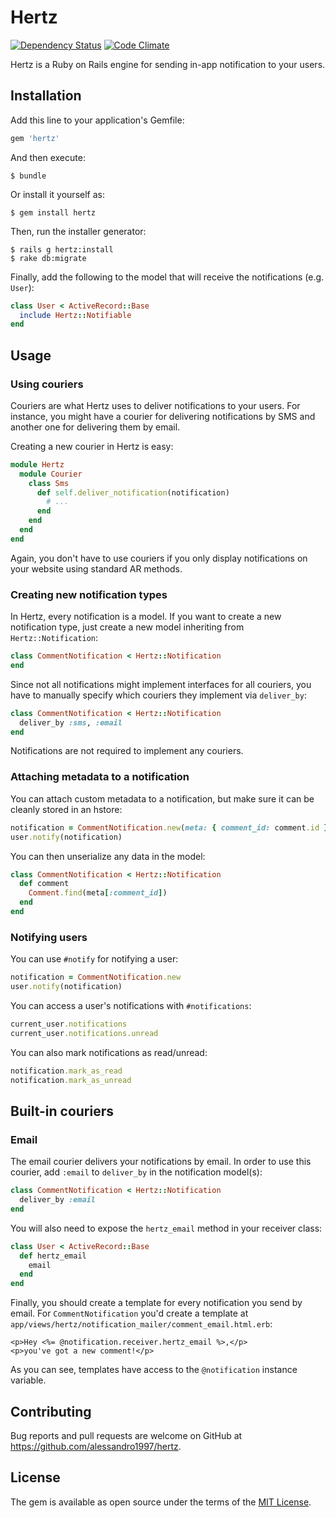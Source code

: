 # Hertz

[![Dependency Status](https://gemnasium.com/badges/github.com/alessandro1997/hertz.svg)](https://gemnasium.com/github.com/alessandro1997/hertz)
[![Code Climate](https://codeclimate.com/github/alessandro1997/hertz/badges/gpa.svg)](https://codeclimate.com/github/alessandro1997/hertz)

Hertz is a Ruby on Rails engine for sending in-app notification to your users.

## Installation

Add this line to your application's Gemfile:

```ruby
gem 'hertz'
```

And then execute:

```console
$ bundle
```

Or install it yourself as:

```console
$ gem install hertz
```

Then, run the installer generator:

```console
$ rails g hertz:install
$ rake db:migrate
```

Finally, add the following to the model that will receive the notifications
(e.g. `User`):

```ruby
class User < ActiveRecord::Base
  include Hertz::Notifiable
end
```

## Usage

### Using couriers

Couriers are what Hertz uses to deliver notifications to your users. For
instance, you might have a courier for delivering notifications by SMS and
another one for delivering them by email.

Creating a new courier in Hertz is easy:

```ruby
module Hertz
  module Courier
    class Sms
      def self.deliver_notification(notification)
        # ...
      end
    end
  end
end
```

Again, you don't have to use couriers if you only display notifications on your
website using standard AR methods.

### Creating new notification types

In Hertz, every notification is a model. If you want to create a new
notification type, just create a new model inheriting from
`Hertz::Notification`:

```ruby
class CommentNotification < Hertz::Notification
end
```
Since not all notifications might implement interfaces for all couriers, you
have to manually specify which couriers they implement via `deliver_by`:

```ruby
class CommentNotification < Hertz::Notification
  deliver_by :sms, :email
end
```

Notifications are not required to implement any couriers.

### Attaching metadata to a notification

You can attach custom metadata to a notification, but make sure it can be
cleanly stored in an hstore:

```ruby
notification = CommentNotification.new(meta: { comment_id: comment.id })
user.notify(notification)
```

You can then unserialize any data in the model:

```ruby
class CommentNotification < Hertz::Notification
  def comment
    Comment.find(meta[:comment_id])
  end
end
```

### Notifying users

You can use `#notify` for notifying a user:

```ruby
notification = CommentNotification.new
user.notify(notification)
```

You can access a user's notifications with `#notifications`:

```ruby
current_user.notifications
current_user.notifications.unread
```

You can also mark notifications as read/unread:

```ruby
notification.mark_as_read
notification.mark_as_unread
```

## Built-in couriers

### Email

The email courier delivers your notifications by email. In order to use this
courier, add `:email` to `deliver_by` in the notification model(s):

```ruby
class CommentNotification < Hertz::Notification
  deliver_by :email
end
```

You will also need to expose the `hertz_email` method in your receiver class:

```ruby
class User < ActiveRecord::Base
  def hertz_email
    email
  end
end
```

Finally, you should create a template for every notification you send by email.
For `CommentNotification` you'd create a template at
`app/views/hertz/notification_mailer/comment_email.html.erb`:

```erb
<p>Hey <%= @notification.receiver.hertz_email %>,</p>
<p>you've got a new comment!</p>
```

As you can see, templates have access to the `@notification` instance variable.

## Contributing

Bug reports and pull requests are welcome on GitHub at
https://github.com/alessandro1997/hertz.

## License

The gem is available as open source under the terms of the
[MIT License](http://opensource.org/licenses/MIT).
